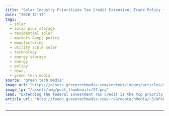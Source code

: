 ```yaml
---
title: "Solar Industry Prioritizes Tax Credit Extension, Trade Policy for Biden Administration"
date: "2020-11-17"
tags: 
  - solar
  - solar plus storage 
  - residential solar
  - markets &amp; policy
  - manufacturing
  - utility scale solar
  - technology
  - energy storage
  - energy
  - policy
  - news,
  - green tech media
source: "green tech media"
image_url: "https://assets.greentechmedia.com/content/images/articles/shutterstock_1016809915.jpg"
image_fp: "/assets/img/post_thumbnails/37.png"
lead: "Extending the federal Investment Tax Credit is the top priority for the Solar Energy Industries Association as it heads into four years of a Joe Biden presidency. In a Tuesday call with reporters, SEIA President Abigail Ross Hopper likened ranking th ..."
article_url: "http://feeds.greentechmedia.com/~r/GreentechMedia/~3/kPxDJ7anA8o/seia-prioritizes-tax-credit-extension-trade-policy-amid-new-administration"
---
```


---
